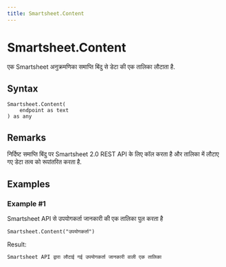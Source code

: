 ```yaml
---
title: Smartsheet.Content
---
```


# Smartsheet.Content


एक Smartsheet अनुक्रमणिका समाप्ति बिंदु से डेटा की एक तालिका लौटाता है.


## Syntax

```powerquery
Smartsheet.Content(
    endpoint as text
) as any
```


## Remarks

निर्दिष्ट समाप्ति बिंदु पर Smartsheet 2.0 REST API के लिए कॉल करता है और तालिका में लौटाए गए डेटा तत्व को रूपांतरित करता है.


## Examples

### Example #1 
Smartsheet API से उपयोगकर्ता जानकारी की एक तालिका पुल करता है
```powerquery
Smartsheet.Content("उपयोगकर्ता")
```

Result: 
```powerquery
Smartsheet API द्वारा लौटाई गई उपयोगकर्ता जानकारी वाली एक तालिका
```



